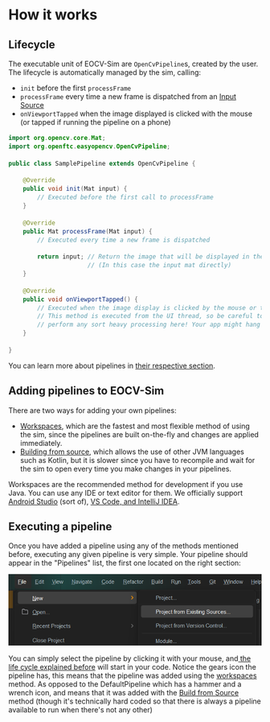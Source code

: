 # How it works

## Lifecycle

The executable unit of EOCV-Sim are `OpenCvPipeline`s, created by the user. The lifecycle is automatically managed by the sim, calling:

* `init` before the first `processFrame`
* `processFrame` every time a new frame is dispatched from an [Input Source](../features/input-sources.md)
* `onViewportTapped` when the image displayed is clicked with the mouse \(or tapped if running the pipeline on a phone\)

```java
import org.opencv.core.Mat;
import org.openftc.easyopencv.OpenCvPipeline;

public class SamplePipeline extends OpenCvPipeline {

    @Override
    public void init(Mat input) {
        // Executed before the first call to processFrame
    }

    @Override
    public Mat processFrame(Mat input) {
        // Executed every time a new frame is dispatched
        
        return input; // Return the image that will be displayed in the viewport
                      // (In this case the input mat directly)
    }

    @Override
    public void onViewportTapped() {
        // Executed when the image display is clicked by the mouse or tapped
        // This method is executed from the UI thread, so be careful to not
        // perform any sort heavy processing here! Your app might hang otherwise
    }

}
```

 You can learn more about pipelines in [their respective section](../pipelines.md).

## Adding pipelines to EOCV-Sim

There are two ways for adding your own pipelines:

* [Workspaces](../workspaces/what-are-workspaces.md), which are the fastest and most flexible method of using the sim, since the pipelines are built on-the-fly and changes are applied immediately.
* [Building from source](../other/untitled.md), which allows the use of other JVM languages such as Kotlin, but it is slower since you have to recompile and wait for the sim to open every time you make changes in your pipelines.

Workspaces are the recommended method for development if you use Java. You can use any IDE or text editor for them. We officially support [Android Studio](../workspaces/android-studio.md) \(sort of\), [VS Code, and IntelliJ IDEA](../workspaces/vscode-and-intellij.md). 

## Executing a pipeline

Once you have added a pipeline using any of the methods mentioned before, executing any given pipeline is very simple. Your pipeline should appear in the "Pipelines" list, the first one located on the right section:

![In this case we will use the SamplePipeline shown before](../.gitbook/assets/image%20%281%29.png)

You can simply select the pipeline by clicking it with your mouse, and[ the life cycle explained before](how-it-works.md#lifecycle) will start in your code. Notice the gears icon the pipeline has, this means that the pipeline was added using the [workspaces ](../workspaces/what-are-workspaces.md)method. As opposed to the DefaultPipeline which has a hammer and a wrench icon, and means that it was added with the [Build from Source](../other/untitled.md) method \(though it's technically hard coded so that there is always a pipeline available to run when there's not any other\)

